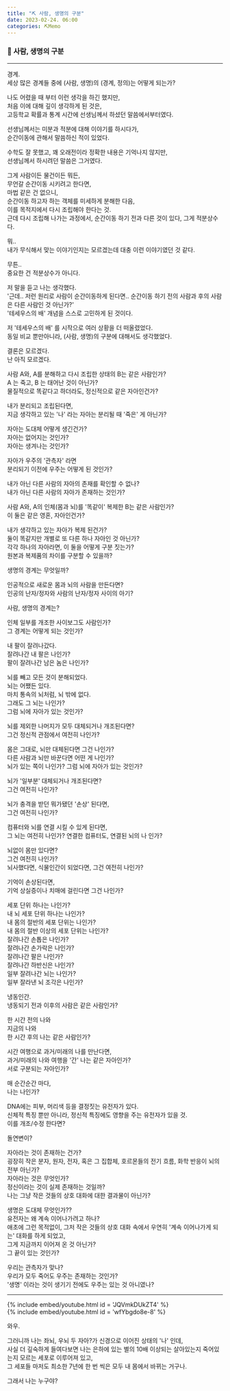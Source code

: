 ```yaml
---
title: "⛏️ 사람, 생명의 구분"
date: 2023-02-24. 06:00
categories: ⛏️Memo
---
```


### 💎 사람, 생명의 구분

---

경계.  
세상 많은 경계들 중에 (사람, 생명)의 (경계, 정의)는 어떻게 되는가?  

나도 어렸을 때 부터 이런 생각을 하긴 했지만,  
처음 이에 대해 깊이 생각하게 된 것은,  
고등학교 확률과 통계 시간에 선생님께서 하셨던 말씀에서부터였다.  

선생님께서는 미분과 적분에 대해 이야기를 하시다가,  
순간이동에 관해서 말씀하신 적이 있었다.  

수학도 잘 못했고, 꽤 오래전이라 정확한 내용은 기억나지 않지만,  
선생님께서 하시려던 말씀은 그거였다.  

그게 사람이든 물건이든 뭐든,  
무언갈 순간이동 시키려고 한다면,  
마법 같은 건 없으니,  
순간이동 하고자 하는 객체를 미세하게 분해한 다음,  
이를 목적지에서 다시 조립해야 한다는 것.  
근데 다시 조립해 나가는 과정에서, 순간이동 하기 전과 다른 것이 있다, 그게 적분상수다.  

뭐..  
내가 무식해서 맞는 이야기인지는 모르겠는데 대충 이런 이야기였던 것 같다.  

무튼..  
중요한 건 적분상수가 아니다.  

저 말을 듣고 나는 생각했다.  
'근데.. 저런 원리로 사람이 순간이동하게 된다면.. 순간이동 하기 전의 사람과 후의 사람은 다른 사람인 것 아닌가?'  
'테세우스의 배' 개념을 스스로 고민하게 된 것이다.  

저 '테세우스의 배' 를 시작으로 여러 상황을 더 떠올렸었다.  
동일 비교 뿐만아니라, (사람, 생명)의 구분에 대해서도 생각했었다.  

결론은 모르겠다.  
난 아직 모르겠다.  

사람 A와, A를 분해하고 다시 조립한 상태의 B는 같은 사람인가?  
A 는 죽고, B 는 태어난 것이 아닌가?  
물질적으로 똑같다고 하더라도, 정신적으로 같은 자아인건가?  

내가 분리되고 조립된다면,  
지금 생각하고 있는 '나' 라는 자아는 분리될 때 '죽은' 게 아닌가?  

자아는 도대체 어떻게 생긴건가?  
자아는 없어지는 것인가?  
자아는 생겨나는 것인가?  

자아가 우주의 '관측자' 라면  
분리되기 이전에 우주는 어떻게 된 것인가?  

내가 아닌 다른 사람의 자아의 존재를 확인할 수 없나?  
내가 아닌 다른 사람의 자아가 존재하는 것인가?  

사람 A와, A의 인체(몸과 뇌)를 '똑같이' 복제한 B는 같은 사람인가?  
이 둘은 같은 영혼, 자아인건가?  

내가 생각하고 있는 자아가 복제 된건가?  
둘이 똑같지만 개별로 또 다른 하나 자아인 것 아닌가?  
각각 하나의 자아라면, 이 둘을 어떻게 구분 짓는가?  
원본과 복제품의 차이를 구분할 수 있을까?  

생명의 경계는 무엇일까?  

인공적으로 새로운 몸과 뇌의 사람을 만든다면?  
인공의 난자/정자와 사람의 난자/정자 사이의 아기?  

사람, 생명의 경계는?  

인체 일부를 개조한 사이보그도 사람인가?  
그 경계는 어떻게 되는 것인가?  

내 팔이 잘려나갔다.  
잘려나간 내 팔은 나인가?  
팔이 잘려나간 남은 놈은 나인가?  

뇌를 빼고 모든 것이 분해되었다.  
뇌는 어쨌든 있다.  
마치 통속의 뇌처럼, 뇌 밖에 없다.  
그래도 그 뇌는 나인가?  
그럼 뇌에 자아가 있는 것인가?  

뇌를 제외한 나머지가 모두 대체되거나 개조된다면?  
그건 정신적 관점에서 여전히 나인가?  

몸은 그대로, 뇌만 대체된다면 그건 나인가?  
다른 사람과 뇌만 바꾼다면 어떤 게 나인가?  
뇌가 있는 쪽이 나인가?
그럼 뇌에 자아가 있는 것인가?  

뇌가 '일부분' 대체되거나 개조된다면?  
그건 여전히 나인가?  

뇌가 충격을 받던 뭐가됐던 '손상' 된다면,  
그건 여전히 나인가?

컴퓨터와 뇌를 연결 시킬 수 있게 된다면,  
그 뇌는 여전히 나인가?
연결한 컴퓨터도, 연결된 뇌의 나 인가?  

뇌없이 몸만 있다면?  
그건 여전히 나인가?  
뇌사했다면, 식물인간이 되었다면, 그건 여전히 나인가?  

기억이 손상된다면,  
기억 상실증이나 치매에 걸린다면 그건 나인가?  

세포 단위 하나는 나인가?  
내 뇌 세포 단위 하나는 나인가?  
내 몸의 절반의 세포 단위는 나인가?  
내 몸의 절반 이상의 세포 단위는 나인가?  
잘려나간 손톱은 나인가?  
잘려나간 손가락은 나인가?  
잘려나간 팔은 나인가?  
잘려나간 하반신은 나인가?  
일부 잘려나간 뇌는 나인가?  
일부 잘라낸 뇌 조각은 나인가?  

냉동인간.  
냉동되기 전과 이후의 사람은 같은 사람인가?  

한 시간 전의 나와  
지금의 나와  
한 시간 후의 나는 같은 사람인가?  

시간 여행으로 과거/미래의 나를 만난다면,  
과거/미래의 나와 여행을 '간' 나는 같은 자아인가?  
서로 구분되는 자아인가?  

매 순간순간 마다,  
나는 나인가?  

DNA에는 피부, 머리색 등을 결정짓는 유전자가 있다.  
신체적 특징 뿐만 아니라, 정신적 특징에도 영향을 주는 유전자가 있을 것.  
이를 개조/수정 한다면?  

돌연변이?  

자아라는 것이 존재하는 건가?  
굉장히 작은 분자, 원자, 전자, 혹은 그 집합체, 호르몬들의 전기 흐름, 화학 반응이 뇌의 전부 아닌가?  
자아라는 것은 무엇인가?  
정신이라는 것이 실제 존재하는 것일까?  
나는 그냥 작은 것들의 상호 대화에 대한 결과물이 아닌가?  

생명은 도대체 무엇인가??  
유전자는 왜 계속 이어나가려고 하나?  
애초에 그런 목적없이, 그저 작은 것들의 상호 대화 속에서 우연히 '계속 이어나가게 되는' 대화를 하게 되었고,  
그게 지금까지 이어져 온 것 아닌가?  
그 끝이 있는 것인가?  

우리는 관측자가 맞나?  
우리가 모두 죽어도 우주는 존재하는 것인가?  
'생명' 이라는 것이 생기기 전에도 우주는 있는 것 아니였나?  

---

{% include embed/youtube.html id = 'JQVmkDUkZT4' %}  
{% include embed/youtube.html id = 'wfYbgdo8e-8' %}  

와우.  

그러니까 나는 좌뇌, 우뇌 두 자아?가 신경으로 이어진 상태의 '나' 인데,  
사실 더 깊숙하게 들여다보면 나는 은하에 있는 별의 10배 이상되는 살아있는지 죽어있는지 모르는 세포로 이루어져 있고,  
그 세포들 마저도 최소한 7년에 한 번 씩은 모두 내 몸에서 바뀌는 거구나.  

그래서 나는 누구야?  
